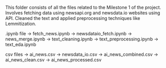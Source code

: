 This folder consists of all the files related to the Milestone 1 of the project.
Involves fetching data using newsapi.org and newsdata.io websites using API. Cleaned the text and applied preprocessing techniques like Lemmitization.

.ipynb file
-> fetch_news.ipynb
-> newsdataio_fetch.ipynb
-> news_merge.ipynb
-> text_cleaning.ipynb
-> text_preprocessing.ipynb
-> text_eda.ipynb

csv files
-> ai_news.csv
-> newsdata_io.csv
-> ai_news_combined.csv
-> ai_news_clean.csv
-> ai_news_processed.csv
